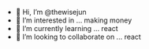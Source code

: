 - 👋 Hi, I’m @thewisejun
- 👀 I’m interested in ... making money
- 🌱 I’m currently learning ... react
- 💞️ I’m looking to collaborate on ... react 


<!---
thewisejun/thewisejun is a ✨ special ✨ repository because its `README.md` (this file) appears on your GitHub profile.
You can click the Preview link to take a look at your changes.
--->
